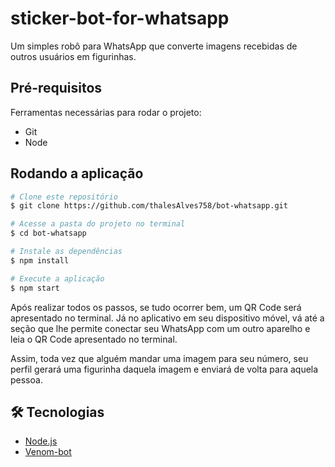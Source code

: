 # sticker-bot-for-whatsapp
Um simples robô para WhatsApp que converte imagens recebidas de outros usuários em figurinhas.

## Pré-requisitos
Ferramentas necessárias para rodar o projeto:
- Git
- Node

## Rodando a aplicação

```bash
# Clone este repositório
$ git clone https://github.com/thalesAlves758/bot-whatsapp.git

# Acesse a pasta do projeto no terminal
$ cd bot-whatsapp

# Instale as dependências
$ npm install

# Execute a aplicação
$ npm start
```

Após realizar todos os passos, se tudo ocorrer bem, um QR Code será apresentado no terminal. Já no aplicativo em seu dispositivo móvel, vá até a seção que lhe permite conectar seu WhatsApp com um outro aparelho e leia o QR Code apresentado no terminal.

Assim, toda vez que alguém mandar uma imagem para seu número, seu perfil gerará uma figurinha daquela imagem e enviará de volta para aquela pessoa.

## :hammer_and_wrench: Tecnologias

- [Node.js](https://nodejs.org/en/)
- [Venom-bot](https://github.com/orkestral/venom)
